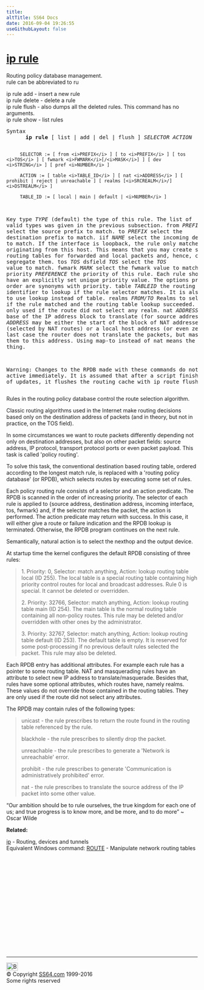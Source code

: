 ```yaml
---
title:
altTitle: SS64 Docs
date: 2016-09-04 19:26:55
useGithubLayout: false
---
```

<!-- #BeginLibraryItem "/Library/head_bash.lbi" --><!-- #EndLibraryItem --><h1><a href="ip.html">ip rule</a></h1>
<p>Routing policy database management.<br>
<span class="code">rule</span> can be abbreviated to <span class="code">ru</span></p>
<p> <span class="code">ip rule add</span> - insert a new rule<br>
<span class="code">ip rule delete</span> - delete a rule <br>
<span class="code">ip rule flush</span> - also dumps all the deleted rules. This command has no arguments.<br>
<span class="code">ip rule show</span> - list rules</p>
<pre>Syntax
      <b>ip rule</b> [ list | add | del | flush ] <i>SELECTOR</i> <i>ACTION</i>

         SELECTOR := [ from <i>PREFIX</i> ] [ to <i>PREFIX</i> ] [ tos <i>TOS</i> ] [ fwmark <i>FWMARK</i>[/<i>MASK</i>] ] [ dev <i>STRING</i> ] [ pref <i>NUMBER</i> ]

         ACTION := [ table <i>TABLE_ID</i> ] [ nat <i>ADDRESS</i> ] [ prohibit | reject | unreachable ] [ realms [<i>SRCREALM</i>/]<i>DSTREALM</i> ]

         TABLE_ID := [ local | main | default | <i>NUMBER</i> ]

Key
   type <i>TYPE</i> (default)
      the type of this rule. The list of valid types was given in the previous subsection. 
   from <i>PREFIX</i>
      select the source prefix to match. 
   to <i>PREFIX</i>
      select the destination prefix to match. 
   iif <i>NAME</i>
      select the incoming device to match. If the interface is loopback, the rule only matches
      packets originating from this host. This means that you may create separate routing tables
      for forwarded and local packets and, hence, completely segregate them. 
   tos <i>TOS</i>
   dsfield <i>TOS</i>
      select the <i>TOS</i> value to match. 
   fwmark <i>MARK</i>
      select the fwmark value to match. 
   priority <i>PREFERENCE</i>
      the priority of this rule. Each rule should have an explicitly set unique priority value.
      The options preference and order are synonyms with priority. 
   table <i>TABLEID</i>
      the routing table identifier to lookup if the rule selector matches.
      It is also possible to use lookup instead of table. 
   realms <i>FROM/TO</i>
      Realms to select if the rule matched and the routing table lookup succeeded.
      Realm TO is only used if the route did not select any realm. 
   nat <i>ADDRESS</i>
      The base of the IP address block to translate (for source addresses).
      The <i>ADDRESS</i> may be either the start of the block of NAT addresses (selected by NAT routes)
      or a local host address (or even zero). In the last case the router does not translate
      the packets, but masquerades them to this address. Using map-to instead of nat means the same thing.

Warning: Changes to the RPDB made with these commands do not become active immediately.
It is assumed that after a script finishes a batch of updates, it flushes the routing cache with ip route flush cache. </pre>
<p>Rules in the routing policy database control the route selection algorithm. </p>
<p>Classic routing algorithms used in the Internet make routing decisions based only on the destination address of packets (and in theory, but not in practice, on the TOS field).</p>
<p> In some circumstances we want to route packets differently depending not only on destination addresses, but also on other packet fields: source address, IP protocol, transport protocol ports or even packet payload. This task is called 'policy routing'. </p>
<p>To solve this task, the conventional destination based routing table, ordered according to the longest match rule, is replaced with a 'routing policy database' (or RPDB), which selects routes by executing some set of rules. </p>
<p>Each policy routing rule consists of a selector and an action predicate. The RPDB is scanned in the order of increasing priority. The selector of each rule is applied to {source address, destination address, incoming interface, tos, fwmark} and, if the selector matches the packet, the action is performed. The action predicate may return with success. In this case, it will either give a route or failure indication and the RPDB lookup is terminated. Otherwise, the RPDB program continues on the next rule. </p>
<p>Semantically, natural action is to select the nexthop and the output device. </p>
<p>At startup time the kernel configures the default RPDB consisting of three rules: </p>
<blockquote>
<p>1. Priority: 0, Selector: match anything, Action: lookup routing table local (ID 255). The local table is a special routing table containing high priority control routes for local and broadcast addresses. Rule 0 is special. It cannot be deleted or overridden. </p>
<p>2. Priority: 32766, Selector: match anything, Action: lookup routing table main (ID 254). The main table is the normal routing table containing all non-policy routes. This rule may be deleted and/or overridden with other ones by the administrator. </p>
<p>3. Priority: 32767, Selector: match anything, Action: lookup routing table default (ID 253). The default table is empty. It is reserved for some post-processing if no previous default rules selected the packet. This rule may also be deleted. </p>
</blockquote>
<p>Each RPDB entry has additional attributes. For example each rule has a pointer to some routing table. NAT and masquerading rules have an attribute to select new IP address to translate/masquerade. Besides that, rules have some optional attributes, which routes have, namely realms. These values do not override those contained in the routing tables. They are only used if the route did not select any attributes. </p>
<p>The RPDB may contain rules of the following types: </p>
<blockquote>
<p> unicast - the rule prescribes to return the route found in the routing table referenced by the rule.     </p>
<p>blackhole - the rule prescribes to silently drop the packet.     </p>
<p>unreachable - the rule prescribes to generate a 'Network is unreachable' error.     </p>
<p>prohibit - the rule prescribes to generate 'Communication is administratively prohibited' error.     </p>
<p>nat - the rule prescribes to translate the source address of the IP packet into some other value. <br>
</p>
</blockquote>
<p class="quote">“Our ambition should be to rule ourselves, the true kingdom for each one of us; and true progress is to know more, and be more, and to do more” ~ Oscar Wilde</p><p><b>Related:</b></p>
<p><a href="ip.html">ip</a> - Routing, devices and tunnels<br>
Equivalent Windows  command: <a href="../nt/route.html">ROUTE</a> - Manipulate network routing tables</p><!-- #BeginLibraryItem "/Library/foot_bash.lbi" --><p>
<!-- bash300 -->
<ins class="adsbygoogle" style="display:inline-block;width:300px;height:250px" data-ad-client="ca-pub-6140977852749469" data-ad-slot="4615356305"></ins>
<script>
(adsbygoogle = window.adsbygoogle || []).push({});
</script></p>
<hr>
<div id="bl" class="footer"><a href="ip-rule.html#"><img src="../images/top.png" width="30" height="22" alt="Back to the Top"></a></div>
<div id="br" class="footer, tagline">© Copyright <a href="http://ss64.com/">SS64.com</a> 1999-2016<br>
Some rights reserved</div><!-- #EndLibraryItem -->

